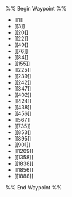 %% Begin Waypoint %%
- [[1]]
- [[3]]
- [[20]]
- [[22]]
- [[49]]
- [[76]]
- [[84]]
- [[155]]
- [[225]]
- [[239]]
- [[242]]
- [[347]]
- [[402]]
- [[424]]
- [[438]]
- [[456]]
- [[567]]
- [[735]]
- [[853]]
- [[895]]
- [[901]]
- [[1209]]
- [[1358]]
- [[1838]]
- [[1856]]
- [[1888]]

%% End Waypoint %%